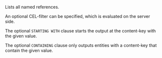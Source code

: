 Lists all named references.

An optional CEL-filter can be specified, which is evaluated on the server side.

The optional `STARTING WITH` clause starts the output at the content-key with the given value.

The optional `CONTAINING` clause only outputs entities with a content-key that contain the
given value.
